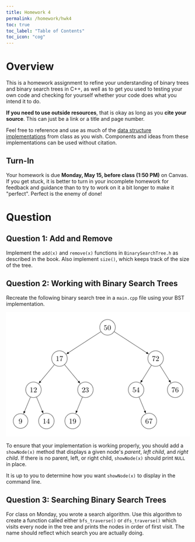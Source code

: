 ```yaml
---
title: Homework 4
permalink: /homework/hwk4
toc: true
toc_label: "Table of Contents"
toc_icon: "cog"
---
```


# Overview

This is a homework assignment to refine your understanding of binary trees and binary search trees in C++, as well as to get you used to testing your own code and checking for yourself whether your code does what you intend it to do. 

**If you need to use outside resources**, that is okay as long as you **cite your source**. This can just be a link or a title and page number. 

Feel free to reference and use as much of the [data structure implementations](https://github.com/alackles/CMSC-270-ST-23/tree/main/datastructs) from class as you wish. Components and ideas from these implementations can be used without citation.

## Turn-In

Your homework is due **Monday, May 15, before class (1:50 PM)** on Canvas. If you get stuck, it is better to turn in your incomplete homework for feedback and guidance than to try to work on it a bit longer to make it "perfect". Perfect is the enemy of done!

# Question

## Question 1: Add and Remove

Implement the `add(x)` and `remove(x)` functions in `BinarySearchTree.h` as described in the book. Also implement `size()`, which keeps track of the size of the tree. 

## Question 2: Working with Binary Search Trees

Recreate the following binary search tree in a `main.cpp` file using your BST implementation. 

![binary search tree with nodes 9, 12, 14, 17, 23, 19, 50, 72, 54, 76, 67](../../assets/bst.png)

To ensure that your implementation is working properly, you should add a `showNode(x)` method that displays a given node's _parent_, _left child_, and _right child_. If there is no parent, left, or right child, `showNode(x)` should print `NULL` in place. 

It is up to you to determine how you want `showNode(x)` to display in the command line.

## Question 3: Searching Binary Search Trees

For class on Monday, you wrote a search algorithm. Use this algorithm to create a function called either `bfs_traverse()` or `dfs_traverse()` which visits every node in the tree and prints the nodes in order of first visit. The name should reflect which search you are actually doing.
